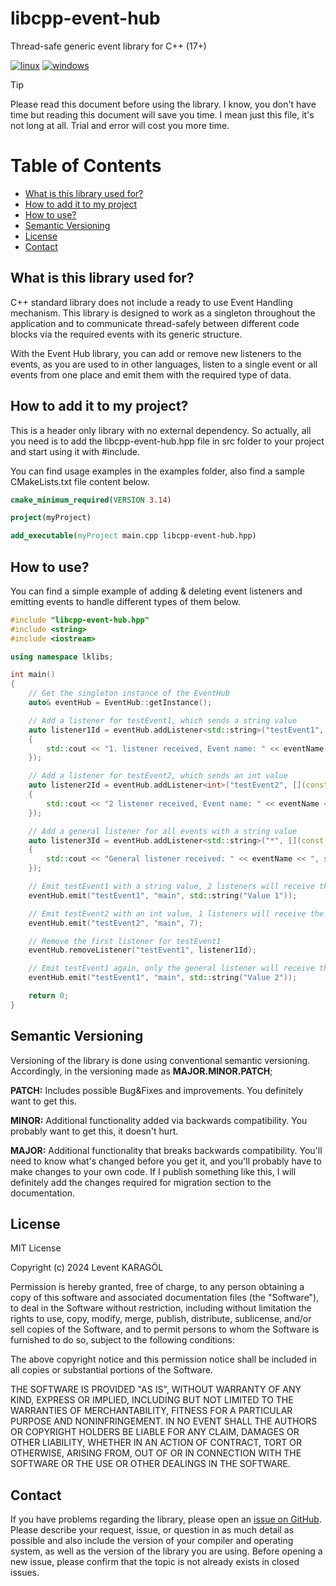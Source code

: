 # libcpp-event-hub

Thread-safe generic event library for C++ (17+)

[![linux](https://github.com/leventkaragol/libcpp-event-hub/actions/workflows/linux.yml/badge.svg)](https://github.com/leventkaragol/libcpp-event-hub/actions/workflows/linux.yml)
[![windows](https://github.com/leventkaragol/libcpp-event-hub/actions/workflows/windows.yml/badge.svg)](https://github.com/leventkaragol/libcpp-event-hub/actions/workflows/windows.yml)

> [!TIP]
> Please read this document before using the library. I know, you don't have time but reading
> this document will save you time. I mean just this file, it's not long at all. Trial and error
> will cost you more time.

# Table of Contents

* [What is this library used for?](#what-is-this-library-used-for)
* [How to add it to my project](#how-to-add-it-to-my-project)
* [How to use?](#how-to-use)
* [Semantic Versioning](#semantic-versioning)
* [License](#license)
* [Contact](#contact)

## What is this library used for?

C++ standard library does not include a ready to use Event Handling mechanism. This library is designed to work as a 
singleton throughout the application and to communicate thread-safely between different code blocks via the required 
events with its generic structure.

With the Event Hub library, you can add or remove new listeners to the events, as you are used to in other languages, 
listen to a single event or all events from one place and emit them with the required type of data.


## How to add it to my project?

This is a header only library with no external dependency. So actually, all you need is to add the libcpp-event-hub.hpp file
in src folder to your project and start using it with #include.

You can find usage examples in the examples folder, also find a sample CMakeLists.txt file content below.

```cmake
cmake_minimum_required(VERSION 3.14)

project(myProject)

add_executable(myProject main.cpp libcpp-event-hub.hpp)

```

## How to use?

You can find a simple example of adding & deleting event listeners and emitting events to handle different types of them below.

```cpp
#include "libcpp-event-hub.hpp"
#include <string>
#include <iostream>

using namespace lklibs;

int main()
{
    // Get the singleton instance of the EventHub
    auto& eventHub = EventHub::getInstance();

    // Add a listener for testEvent1, which sends a string value
    auto listener1Id = eventHub.addListener<std::string>("testEvent1", [](const std::string& eventName, const std::string& sender, const std::string& data)
    {
        std::cout << "1. listener received, Event name: " << eventName << ", sender: " << sender << ", data: " << data << std::endl;
    });

    // Add a listener for testEvent2, which sends an int value
    auto listener2Id = eventHub.addListener<int>("testEvent2", [](const std::string& eventName, const std::string& sender, const int& data)
    {
        std::cout << "2 listener received, Event name: " << eventName << ", sender: " << sender << ", data: " << data << std::endl;
    });

    // Add a general listener for all events with a string value
    auto listener3Id = eventHub.addListener<std::string>("*", [](const std::string& eventName, const std::string& sender, const std::string& data)
    {
        std::cout << "General listener received: " << eventName << ", sender: " << sender << ", data: " << data << std::endl;
    });

    // Emit testEvent1 with a string value, 2 listeners will receive the event (listener1 and the general listener)
    eventHub.emit("testEvent1", "main", std::string("Value 1"));

    // Emit testEvent2 with an int value, 1 listeners will receive the event (listener2), because there is no general listener for int values
    eventHub.emit("testEvent2", "main", 7);

    // Remove the first listener for testEvent1
    eventHub.removeListener("testEvent1", listener1Id);

    // Emit testEvent1 again, only the general listener will receive the event
    eventHub.emit("testEvent1", "main", std::string("Value 2"));

    return 0;
}
```

## Semantic Versioning

Versioning of the library is done using conventional semantic versioning. Accordingly,
in the versioning made as **MAJOR.MINOR.PATCH**;

**PATCH:** Includes possible Bug&Fixes and improvements. You definitely want to get this.

**MINOR:** Additional functionality added via backwards compatibility. You probably want to
get this, it doesn't hurt.

**MAJOR:** Additional functionality that breaks backwards compatibility. You'll need to know
what's changed before you get it, and you'll probably have to make changes to your own code.
If I publish something like this, I will definitely add the changes required for migration
section to the documentation.

## License

MIT License

Copyright (c) 2024 Levent KARAGÖL

Permission is hereby granted, free of charge, to any person obtaining a copy
of this software and associated documentation files (the "Software"), to deal
in the Software without restriction, including without limitation the rights
to use, copy, modify, merge, publish, distribute, sublicense, and/or sell
copies of the Software, and to permit persons to whom the Software is
furnished to do so, subject to the following conditions:

The above copyright notice and this permission notice shall be included in all
copies or substantial portions of the Software.

THE SOFTWARE IS PROVIDED "AS IS", WITHOUT WARRANTY OF ANY KIND, EXPRESS OR
IMPLIED, INCLUDING BUT NOT LIMITED TO THE WARRANTIES OF MERCHANTABILITY,
FITNESS FOR A PARTICULAR PURPOSE AND NONINFRINGEMENT. IN NO EVENT SHALL THE
AUTHORS OR COPYRIGHT HOLDERS BE LIABLE FOR ANY CLAIM, DAMAGES OR OTHER
LIABILITY, WHETHER IN AN ACTION OF CONTRACT, TORT OR OTHERWISE, ARISING FROM,
OUT OF OR IN CONNECTION WITH THE SOFTWARE OR THE USE OR OTHER DEALINGS IN THE
SOFTWARE.

## Contact

If you have problems regarding the library, please open an
[issue on GitHub](https://github.com/leventkaragol/libcpp-event-hub/issues/new).
Please describe your request, issue, or question in as much detail as possible
and also include the version of your compiler and operating system, as well as
the version of the library you are using. Before opening a new issue, please
confirm that the topic is not already exists in closed issues.

